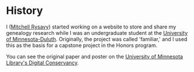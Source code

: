 # History

I ([Mitchell Rysavy](https://mitchellrysavy.com)) started working on a website to store and share my genealogy research while I was an undergraduate student
at the [University of Minnesota-Duluth](https://d.umn.edu/). Originally, the project was called 'familiar,' and
I used this as the basis for a capstone project in the Honors program.

You can see the original paper and poster on the [University of Minnesota Library's Digital Conservancy](https://conservancy.umn.edu/handle/11299/193370).
